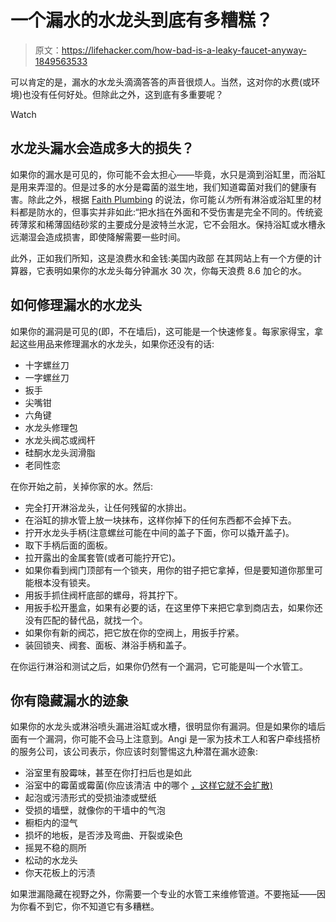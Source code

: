 # 一个漏水的水龙头到底有多糟糕？

> 原文：<https://lifehacker.com/how-bad-is-a-leaky-faucet-anyway-1849563533>

可以肯定的是，漏水的水龙头滴滴答答的声音很烦人。当然，这对你的水费(或环境)也没有任何好处。但除此之外，这到底有多重要呢？

Watch

## 水龙头漏水会造成多大的损失？

如果你的漏水是可见的，你可能不会太担心——毕竟，水只是滴到浴缸里，而浴缸是用来弄湿的。但是过多的水分是霉菌的滋生地，我们知道霉菌对我们的健康有害。除此之外，根据 [Faith Plumbing](http://faithplumbinghawaii.com/blog/what-damage-can-a-leaking-shower-do/) 的说法，你可能*认为*所有淋浴或浴缸里的材料都是防水的，但事实并非如此:“把水挡在外面和不受伤害是完全不同的。传统瓷砖薄浆和稀薄固结砂浆的主要成分是波特兰水泥，它不会阻水。保持浴缸或水槽永远潮湿会造成损害，即使降解需要一些时间。

此外，正如我们所知，这是浪费水和金钱:美国内政部 在其网站上有一个方便的计算器，它表明如果你的水龙头每分钟漏水 30 次，你每天浪费 8.6 加仑的水。

## **如何修理漏水的水龙头**

如果你的漏洞是可见的(即，不在墙后)，这可能是一个快速修复。每家家得宝，拿起这些用品来修理漏水的水龙头，如果你还没有的话:

*   十字螺丝刀
*   一字螺丝刀
*   扳手
*   尖嘴钳
*   六角键
*   水龙头修理包
*   水龙头阀芯或阀杆
*   硅酮水龙头润滑脂
*   老同性恋

在你开始之前，关掉你家的水。然后:

*   完全打开淋浴龙头，让任何残留的水排出。
*   在浴缸的排水管上放一块抹布，这样你掉下的任何东西都不会掉下去。
*   拧开水龙头手柄(注意螺丝可能在中间的盖子下面，你可以撬开盖子)。
*   取下手柄后面的面板。
*   拉开露出的金属套管(或者可能拧开它)。
*   如果你看到阀门顶部有一个锁夹，用你的钳子把它拿掉，但是要知道你那里可能根本没有锁夹。
*   用扳手抓住阀杆底部的螺母，将其拧下。
*   用扳手松开墨盒，如果有必要的话，在这里停下来把它拿到商店去，如果你还没有匹配的替代品，就找一个。
*   如果你有新的阀芯，把它放在你的空阀上，用扳手拧紧。
*   装回锁夹、阀套、面板、淋浴手柄和盖子。

在你运行淋浴和测试之后，如果你仍然有一个漏洞，它可能是叫一个水管工。

## **你有隐藏漏水的迹象**

如果你的水龙头或淋浴喷头漏进浴缸或水槽，很明显你有漏洞。但是如果你的墙后面有一个漏洞，你可能不会马上注意到。Angi 是一家为技术工人和客户牵线搭桥的服务公司，该公司表示，你应该时刻警惕这九种潜在漏水迹象:

*   浴室里有股霉味，甚至在你打扫后也是如此
*   浴室中的霉菌或霉菌(你应该清洁 中的哪个 [，这样它就不会扩散)](https://lifehacker.com/5-ways-to-clean-mold-from-the-most-important-surfaces-i-1847322756)
*   起泡或污渍形式的受损油漆或壁纸
*   受损的墙壁，就像你的干墙中的气泡
*   橱柜内的湿气
*   损坏的地板，是否涉及弯曲、开裂或染色
*   摇晃不稳的厕所
*   松动的水龙头
*   你天花板上的污渍

如果泄漏隐藏在视野之外，你需要一个专业的水管工来维修管道。不要拖延——因为你看不到它，你不知道它有多糟糕。